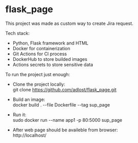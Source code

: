 # flask_page
This project was made as custom way to create Jira request. 

Tech stack:
* Python, Flask framework and HTML
* Docker for containerization
* Git Actions for CI process
* DockerHub to store builded images
* Actions secrets to store sensitive data

To run the project just enough:
* Clone the project locally:<br>
git clone https://github.com/adlost/flask_page.git
* Build an image: <br>
docker build . --file Dockerfile --tag sup_page
* Run it: <br>
sudo docker run --name app1 -p 80:5000 sup_page

* After web page should be availeble from browser: <br>
http://localhost/
